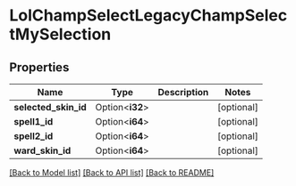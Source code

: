# LolChampSelectLegacyChampSelectMySelection

## Properties

Name | Type | Description | Notes
------------ | ------------- | ------------- | -------------
**selected_skin_id** | Option<**i32**> |  | [optional]
**spell1_id** | Option<**i64**> |  | [optional]
**spell2_id** | Option<**i64**> |  | [optional]
**ward_skin_id** | Option<**i64**> |  | [optional]

[[Back to Model list]](../README.md#documentation-for-models) [[Back to API list]](../README.md#documentation-for-api-endpoints) [[Back to README]](../README.md)


